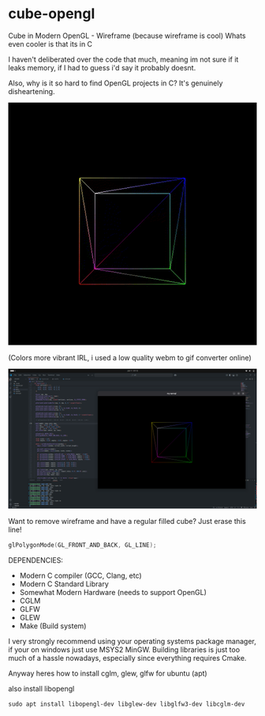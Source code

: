 # cube-opengl
Cube in Modern OpenGL - Wireframe (because wireframe is cool) Whats even cooler is that its in C

I haven't deliberated over the code that much, meaning im not sure if it leaks memory, if I had to guess i'd say it probably doesnt.

Also, why is it so hard to find OpenGL projects in C? It's genuinely disheartening.

![](https://github.com/usesc/cube-opengl/blob/main/res/ogl.gif)

(Colors more vibrant IRL, i used a low quality webm to gif converter online)

![](https://github.com/usesc/cube-opengl/blob/main/res/ogl.png)

Want to remove wireframe and have a regular filled cube? Just erase this line!
```c
glPolygonMode(GL_FRONT_AND_BACK, GL_LINE);
```

DEPENDENCIES:
- Modern C compiler (GCC, Clang, etc)
- Modern C Standard Library
- Somewhat Modern Hardware (needs to support OpenGL)
- CGLM
- GLFW
- GLEW
- Make (Build system)

I very strongly recommend using your operating systems package manager, if your on windows just use MSYS2 MinGW. Building libraries is just too much of a hassle nowadays, especially since everything requires Cmake.

Anyway heres how to install cglm, glew, glfw for ubuntu (apt)

also install libopengl
```bask
sudo apt install libopengl-dev libglew-dev libglfw3-dev libcglm-dev
```
